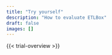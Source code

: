 ```yaml
---
title: "Try yourself"
description: "How to evaluate ETLBox"
draft: false
images: []
---
```


{{< trial-overview >}}










